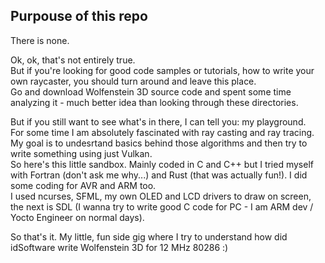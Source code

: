 ## Purpouse of this repo
There is none.  
  
Ok, ok, that's not entirely true.  
But if you're looking for good code samples or tutorials, how to write your own raycaster, you should turn around and leave this place.  
Go and download Wolfenstein 3D source code and spent some time analyzing it - much better idea than looking through these directories.  
  

But if you still want to see what's in there, I can tell you: my playground.  
For some time I am absolutely fascinated with ray casting and ray tracing. 
My goal is to undesrtand basics behind those algorithms and then try to write something using just Vulkan.  
So here's this little sandbox. Mainly coded in C and C++ but I tried myself with Fortran (don't ask me why...) and Rust (that was actually fun!). I did some coding for AVR and ARM too.    
I used ncurses, SFML, my own OLED and LCD drivers to draw on screen, the next is SDL (I wanna try to write good C code for PC - I am ARM dev / Yocto Engineer on normal days).  
  
So that's it. My little, fun side gig where I try to understand how did idSoftware write Wolfenstein 3D for 12 MHz 80286 :)  
